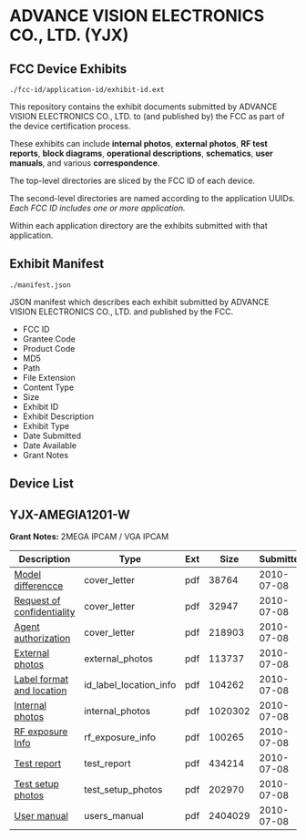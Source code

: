 # ADVANCE VISION ELECTRONICS CO., LTD. (YJX)
## FCC Device Exhibits

```
./fcc-id/application-id/exhibit-id.ext
```

This repository contains the exhibit documents submitted by ADVANCE VISION ELECTRONICS CO., LTD. to (and published by) the FCC as part of the device certification process.

These exhibits can include **internal photos**, **external photos**, **RF test reports**, **block diagrams**, **operational descriptions**, **schematics**, **user manuals**, and various **correspondence**.

The top-level directories are sliced by the FCC ID of each device.

The second-level directories are named according to the application UUIDs. *Each FCC ID includes one or more application.*

Within each application directory are the exhibits submitted with that application. 

## Exhibit Manifest

```
./manifest.json
```

JSON manifest which describes each exhibit submitted by ADVANCE VISION ELECTRONICS CO., LTD. and published by the FCC.

- FCC ID
- Grantee Code
- Product Code
- MD5
- Path
- File Extension
- Content Type
- Size
- Exhibit ID
- Exhibit Description
- Exhibit Type
- Date Submitted
- Date Available
- Grant Notes

## Device List
## YJX-AMEGIA1201-W
**Grant Notes:** 2MEGA IPCAM / VGA IPCAM

| Description | Type | Ext | Size | Submitted | Available |
| ----------- | ---- | --- | ---- | --------- | --------- |
| [Model differencce](YJX-AMEGIA1201-W/67f8450a264d4fe7831aa5a349f682c4/1309070.pdf) | cover_letter | pdf | 38764 | 2010-07-08 | 2010-07-08 |
| [Request of confidentiality](YJX-AMEGIA1201-W/67f8450a264d4fe7831aa5a349f682c4/1309072.pdf) | cover_letter | pdf | 32947 | 2010-07-08 | 2010-07-08 |
| [Agent authorization](YJX-AMEGIA1201-W/67f8450a264d4fe7831aa5a349f682c4/1309073.pdf) | cover_letter | pdf | 218903 | 2010-07-08 | 2010-07-08 |
| [External photos](YJX-AMEGIA1201-W/67f8450a264d4fe7831aa5a349f682c4/1309074.pdf) | external_photos | pdf | 113737 | 2010-07-08 | 2010-07-08 |
| [Label format and location](YJX-AMEGIA1201-W/67f8450a264d4fe7831aa5a349f682c4/1309075.pdf) | id_label_location_info | pdf | 104262 | 2010-07-08 | 2010-07-08 |
| [Internal photos](YJX-AMEGIA1201-W/67f8450a264d4fe7831aa5a349f682c4/1309076.pdf) | internal_photos | pdf | 1020302 | 2010-07-08 | 2010-07-08 |
| [RF exposure Info](YJX-AMEGIA1201-W/67f8450a264d4fe7831aa5a349f682c4/1309077.pdf) | rf_exposure_info | pdf | 100265 | 2010-07-08 | 2010-07-08 |
| [Test report](YJX-AMEGIA1201-W/67f8450a264d4fe7831aa5a349f682c4/1309071.pdf) | test_report | pdf | 434214 | 2010-07-08 | 2010-07-08 |
| [Test setup photos](YJX-AMEGIA1201-W/67f8450a264d4fe7831aa5a349f682c4/1309078.pdf) | test_setup_photos | pdf | 202970 | 2010-07-08 | 2010-07-08 |
| [User manual](YJX-AMEGIA1201-W/67f8450a264d4fe7831aa5a349f682c4/1309079.pdf) | users_manual | pdf | 2404029 | 2010-07-08 | 2010-07-08 |
